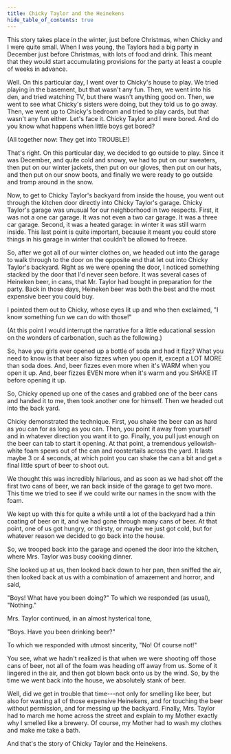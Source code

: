 ```yaml
---
title: Chicky Taylor and the Heinekens
hide_table_of_contents: true
---
```


This story takes place in the winter, just before Christmas, when Chicky and I were quite small. When I was young, the Taylors had a big party in December just before Christmas, with lots of food and drink. This meant that they would start accumulating provisions for the party at least a couple of weeks in advance.

Well. On this particular day, I went over to Chicky's house to play. We tried playing in the basement, but that wasn't any fun. Then, we went into his den, and tried watching TV, but there wasn't anything good on. Then, we went to see what Chicky's sisters were doing, but they told us to go away. Then, we went up to Chicky's bedroom and tried to play cards, but that wasn't any fun either. Let's face it. Chicky Taylor and I were bored. And do you know what happens when little boys get bored?

(All together now: They get into TROUBLE!)

That's right. On this particular day, we decided to go outside to play. Since it was December, and quite cold and snowy, we had to put on our sweaters, then put on our winter jackets, then put on our gloves, then put on our hats, and then put on our snow boots, and finally we were ready to go outside and tromp around in the snow.

Now, to get to Chicky Taylor's backyard from inside the house, you went out through the kitchen door directly into Chicky Taylor's garage. Chicky Taylor's garage was unusual for our neighborhood in two respects. First, it was not a one car garage. It was not even a two car garage. It was a three car garage. Second, it was a heated garage: in winter it was still warm inside. This last point is quite important, because it meant you could store things in his garage in winter that couldn't be allowed to freeze.

So, after we got all of our winter clothes on, we headed out into the garage to walk through to the door on the opposite end that let out into Chicky Taylor's backyard. Right as we were opening the door, I noticed something stacked by the door that I'd never seen before. It was several cases of Heineken beer, in cans, that Mr. Taylor had bought in preparation for the party. Back in those days, Heineken beer was both the best and the most expensive beer you could buy.

I pointed them out to Chicky, whose eyes lit up and who then exclaimed, "I know something fun we can do with those!"

(At this point I would interrupt the narrative for a little educational session on the wonders of carbonation, such as the following.)

So, have you girls ever opened up a bottle of soda and had it fizz? What you need to know is that beer also fizzes when you open it, except a LOT MORE than soda does. And, beer fizzes even more when it's WARM when you open it up. And, beer fizzes EVEN more when it's warm and you SHAKE IT before opening it up.

So, Chicky opened up one of the cases and grabbed one of the beer cans and handed it to me, then took another one for himself. Then we headed out into the back yard.

Chicky demonstrated the technique. First, you shake the beer can as hard as you can for as long as you can. Then, you point it away from yourself and in whatever direction you want it to go. Finally, you pull just enough on the beer can tab to start it opening. At that point, a tremendous yellowish-white foam spews out of the can and roostertails across the yard. It lasts maybe 3 or 4 seconds, at which point you can shake the can a bit and get a final little spurt of beer to shoot out.

We thought this was incredibly hilarious, and as soon as we had shot off the first two cans of beer, we ran back inside of the garage to get two more. This time we tried to see if we could write our names in the snow with the foam.

We kept up with this for quite a while until a lot of the backyard had a thin coating of beer on it, and we had gone through many cans of beer. At that point, one of us got hungry, or thirsty, or maybe we just got cold, but for whatever reason we decided to go back into the house.

So, we trooped back into the garage and opened the door into the kitchen, where Mrs. Taylor was busy cooking dinner.

She looked up at us, then looked back down to her pan, then sniffed the air, then looked back at us with a combination of amazement and horror, and said,

"Boys! What have you been doing?" To which we responded (as usual), "Nothing."

Mrs. Taylor continued, in an almost hysterical tone,

"Boys. Have you been drinking beer?"

To which we responded with utmost sincerity, "No! Of course not!"

You see, what we hadn't realized is that when we were shooting off those cans of beer, not all of the foam was heading off away from us. Some of it lingered in the air, and then got blown back onto us by the wind. So, by the time we went back into the house, we absolutely stank of beer.

Well, did we get in trouble that time---not only for smelling like beer, but also for wasting all of those expensive Heinekens, and for touching the beer without permission, and for messing up the backyard. Finally, Mrs. Taylor had to march me home across the street and explain to my Mother exactly why I smelled like a brewery. Of course, my Mother had to wash my clothes and make me take a bath.

And that's the story of Chicky Taylor and the Heinekens.
